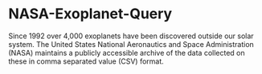 # NASA-Exoplanet-Query
Since 1992 over 4,000 exoplanets have been discovered outside our solar system. The United States National Aeronautics and Space Administration (NASA) maintains a publicly accessible archive of the data collected on these in comma separated value (CSV) format.
